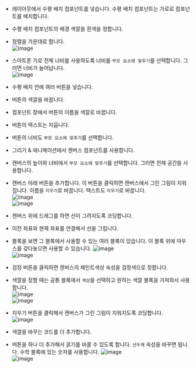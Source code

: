 * 레이아웃에서 수평 배치 컴포넌트를 넣습니다. 수평 배치 컴포넌트는 가로로 컴포넌트를 배치합니다.
* 수평 배치 컴포넌트의 배경 색깔을 흰색을 정합니다.
* 정렬을 가운데로 합니다.   
![image](https://github.com/itple-sw/appinventer/assets/76088532/34510183-1d3a-402a-927a-0fd893bf3178)
* 스마트폰 가로 전체 너비를 사용하도록 너비를 ```부모 요소에 맞추기```를 선택합니다. 그러면 너비가 늘어납니다.   
![image](https://github.com/itple-sw/appinventer/assets/76088532/5fe6d8fb-ea93-4dab-b294-1993d729dac1)
* 수평 배치 안에 여러 버튼을 넣습니다. 
* 버튼의 색깔을 바꿉니다.
* 컴포넌트 창에서 버튼의 이름을 색깔로 바꿉니다.
* 버튼의 텍스트는 지웁니다.
* 버튼의 너비도 ```부모 요소에 맞추기```를 선택합니다.
* 그리기 & 애니메이션에서 캔버스 컴포넌트를 사용합니다.
* 캔버스의 높이와 너비에서 ```부모 요소에 맞추기```를 선택합니다. 그러면 전체 공간을 사용합니다.
* 캔버스 아래 버튼을 추가합니다. 이 버튼을 클릭하면 캔버스에서 그린 그림이 지워집니다. 이름을 ```지우기```로 바꿉니다. 텍스트도 ```지우기```로 바꿉니다.   
![image](https://github.com/itple-sw/appinventer/assets/76088532/8074b40d-7d9c-4dfb-8174-cbb2f72fa1f0)   
![image](https://github.com/itple-sw/appinventer/assets/76088532/7fd86fa0-19e8-448b-b4b8-a8f026907d66)

* 캔버스 위에 드래그를 하면 선이 그려지도록 코딩합니다.
* 이전 좌표와 현재 좌표를 연결해서 선을 그립니다.
* 블록을 보면 그 블록에서 사용할 수 있는 여러 블록이 있습니다. 이 블록 위에 마우스를 갖다놓으면 사용할 수 있습니다. 
![image](https://github.com/itple-sw/appinventer/assets/76088532/ddfb27bc-5977-4381-9edf-96ca248c20f4)   
![image](https://github.com/itple-sw/appinventer/assets/76088532/f7e1e937-e46f-4296-ba6d-cd08e2e9c602)
* 검정 버튼을 클릭하면 캔버스의 페인트색상 속성을 검정색으로 정합니다.
* 색깔을 정할 때는 공통 블록에서 ```색상```을 선택하고 원하는 색깔 블록을 가져와서 사용합니다.   
![image](https://github.com/itple-sw/appinventer/assets/76088532/cd064649-ff0d-40ba-a8ca-e581c13dc471)   
![image](https://github.com/itple-sw/appinventer/assets/76088532/da6ca281-9843-42f2-b486-f3e0ace0b925)
* 지우기 버튼을 클릭해서 캔버스가 그린 그림이 지워지도록 코딩합니다.   
![image](https://github.com/itple-sw/appinventer/assets/76088532/2d9d6704-d70f-4c8f-90d4-71747a3652ec)
* 색깔을 바꾸는 코드를 더 추가합니다.
* 버튼을 하나 더 추가해서 굵기를 바꿀 수 있도록 합니다. ```선두께``` 속성을 바꾸면 됩니다. 수학 블록에 있는 숫자를 사용합니다.
![image](https://github.com/itple-sw/appinventer/assets/76088532/ec0d2d5c-f55d-48b2-a0d7-6a27f29c07ea)   
![image](https://github.com/itple-sw/appinventer/assets/76088532/e1b6a1a6-e924-4623-b7b2-9b98be4b60b6) 


 



